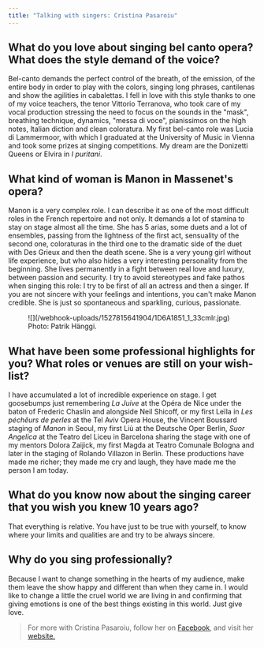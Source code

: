 ```yaml
---
title: "Talking with singers: Cristina Pasaroiu"
---
```


## What do you love about singing bel canto opera? What does the style demand of the voice?

Bel-canto demands the perfect control of the breath, of the emission, of the entire body in order to play with the colors, singing long phrases, cantilenas and show the agilities in cabalettas. I fell in love with this style thanks to one of my voice teachers, the tenor Vittorio Terranova, who took care of my vocal production stressing the need to focus on the sounds in the "mask", breathing technique, dynamics, "messa di voce", pianissimos on the high notes, Italian diction and clean coloratura. My first bel-canto role was Lucia di Lammermoor, with which I graduated at the University of Music in Vienna and took some prizes at singing competitions. My dream are the Donizetti Queens or Elvira in *I puritani*.

## What kind of woman is Manon in Massenet's opera?

Manon is a very complex role. I can describe it as one of the most difficult roles in the French repertoire and not only. It demands a lot of stamina to stay on stage almost all the time. She has 5 arias, some duets and a lot of ensembles, passing from the lightness of the first act, sensuality of the second one, coloraturas in the third one to the dramatic side of the duet with Des Grieux and then the death scene. She is a very young girl without life experience, but who also hides a very interesting personality from the beginning. She lives permanently in a fight between real love and luxury, between passion and security. I try to avoid stereotypes and fake pathos when singing this role: I try to be first of all an actress and then a singer. If you are not sincere with your feelings and intentions, you can't make Manon credible. She is just so spontaneous and sparkling, curious, passionate.

<figure data-type="image">
![](/webhook-uploads/1527815641904/1D6A1851_1_33cmlr.jpg)
<figcaption>Photo: Patrik Hänggi.</figcaption>
</figure>

## What have been some professional highlights for you? What roles or venues are still on your wish-list?

I have accumulated a lot of incredible experience on stage. I get goosebumps just remembering *La Juive* at the Opéra de Nice under the baton of Frederic Chaslin and alongside Neil Shicoff, or my first Leïla in *Les péchêurs de perles* at the Tel Aviv Opera House, the Vincent Boussard staging of *Manon* in Seoul, my first Liù at the Deutsche Oper Berlin, *Suor Angelica* at the Teatro del Liceu in Barcelona sharing the stage with one of my mentors Dolora Zaijick, my first Magda at Teatro Comunale Bologna and later in the staging of Rolando Villazon in Berlin. These productions have made me richer; they made me cry and laugh, they have made me the person I am today.

## What do you know now about the singing career that you wish you knew 10 years ago?

That everything is relative. You have just to be true with yourself, to know where your limits and qualities are and try to be always sincere. 

## Why do you sing professionally?

Because I want to change something in the hearts of my audience, make them leave the show happy and different than when they came in. I would like to change a little the cruel world we are living in and confirming that giving emotions is one of the best things existing in this world. Just give love.

>For more with Cristina Pasaroiu, follow her on [Facebook](https://www.facebook.com/antoaneta.pasaroiu), and visit her [website.](http://cristina-pasaroiu.com/)
